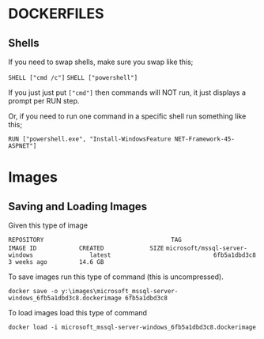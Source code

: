 # DOCKERFILES

## Shells
If you need to swap shells, make sure you swap like this;

`SHELL ["cmd /c"]`
`SHELL ["powershell"]`

If you just just put `["cmd"]` then commands will NOT run, it just displays a prompt per RUN step.

Or, if you need to run one command in a specific shell run something like this;

`RUN ["powershell.exe", "Install-WindowsFeature NET-Framework-45-ASPNET"]`

# Images

## Saving and Loading Images
Given this type of image

`REPOSITORY                                    TAG                                IMAGE ID            CREATED             SIZE`
`microsoft/mssql-server-windows                latest                             6fb5a1dbd3c8        3 weeks ago         14.6 GB`

To save images run this type of command (this is uncompressed).

`docker save -o y:\images\microsoft_mssql-server-windows_6fb5a1dbd3c8.dockerimage 6fb5a1dbd3c8`

To load images load this type of command

`docker load -i microsoft_mssql-server-windows_6fb5a1dbd3c8.dockerimage`
